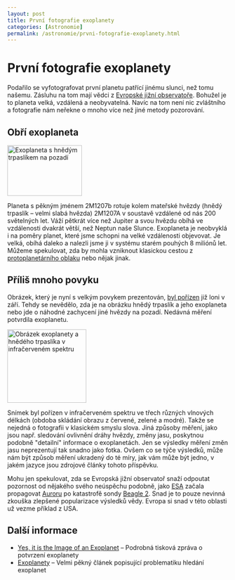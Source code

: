```yaml
---
layout: post
title: První fotografie exoplanety
categories: [Astronomie]
permalink: /astronomie/prvni-fotografie-exoplanety.html
---
```

# První fotografie exoplanety

Podařilo se vyfotografovat první planetu patřící jinému slunci, než tomu našemu. Zásluhu na tom mají vědci z [Evropské jižní observatoře](http://www.eso.org/). Bohužel je to planeta velká, vzdálená a neobyvatelná. Navíc na tom není nic zvláštního a fotografie nám neřekne o mnoho více než jiné metody pozorování.

## Obří exoplaneta

<div class="obry"><div class="leftbox"><img alt="Exoplaneta s hnědým trpaslíkem na pozadí" height="115" src="http://www.techblog.cz/images/exoplaneta-hnedy-trpaslik.jpg" width="170"/></div></div> 

Planeta s pěkným jménem 2M1207b rotuje kolem mateřské hvězdy (hnědý trpaslík – velmi slabá hvězda) 2M1207A v soustavě vzdálené od nás 200 světelných let. Váží pětkrát více než Jupiter a svou hvězdu obíhá ve vzdálenosti dvakrát větší, než Neptun naše Slunce. Exoplaneta je neobvyklá i na poměry planet, které jsme schopni na velké vzdálenosti objevovat. Je velká, obíhá daleko a nalezli jsme ji v systému starém pouhých 8 miliónů let. Můžeme spekulovat, zda by mohla vzniknout klasickou cestou z [protoplanetárního oblaku](http://projekty.astro.cz/adict/?hlstr=protoplanetarny+oblak&hledej=text*) nebo nějak jinak.

## Příliš mnoho povyku

Obrázek, který je nyní s velkým povykem prezentován, [byl pořízen](http://www.eso.org/outreach/press-rel/pr-2004/pr-23-04.html) již loni v září. Tehdy se nevědělo, zda je na obrázku hnědý trpaslík a jeho exoplaneta nebo jde o náhodné zachycení jiné hvězdy na pozadí. Nedávná měření potvrdila exoplanetu.

<div class="obryleft"><div class="leftbox"><img alt="Obrázek exoplanety a hnědého trpaslíka v infračerveném spektru" height="167" src="http://www.techblog.cz/images/exoplaneta-infra.jpg" width="180"/></div></div> 

Snímek byl pořízen v infračerveném spektru ve třech různých vlnových délkách (obdoba skládání obrazu z červené, zelené a modré). Takže se nejedná o fotografii v klasickém smyslu slova. Jiná způsoby měření, jako jsou např. sledování ovlivnění dráhy hvězdy, změny jasu, poskytnou podobně "detailní" informace o exoplanetách. Jen se výsledky měření změn jasu neprezentují tak snadno jako fotka. Ovšem co se týče výsledků, může nám být způsob měření ukradený do té míry, jak vám může být jedno, v jakém jazyce jsou zdrojové články tohoto příspěvku.

Mohu jen spekulovat, zda se Evropská jižní observatoř snaží odpoutat pozornost od nějakého svého neúspěchu podobně, jako [ESA](http://www.techblog.cz/kosmonautika/esa.html) začala propagovat [Auroru](http://www.techblog.cz/mars/clovek-na-marsu-do-roku-2033.html) po katastrofě sondy [Beagle 2](http://www.beagle2.com/). Snad je to pouze nevinná zkouška zlepšené popularizace výsledků vědy. Evropa si snad v této oblasti už vezme příklad z USA.

## Další informace

  * [Yes, it is the Image of an Exoplanet](http://www.eso.org/outreach/press-rel/pr-2005/pr-12-05-p2.html) – Podrobná tisková zpráva o potvrzení exoplanety
  * [Exoplanety](http://www.asu.cas.cz/~svanda/prace/exoplnt/exoplnt.htm) – Velmi pěkný článek popisující problematiku hledání exoplanet



